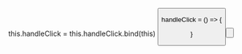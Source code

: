 this.handleClick = this.handleClick.bind(this)
<button onClick={this.handleClick}>


handleClick = () => {

}
<button onClick={this.handleClick}>
